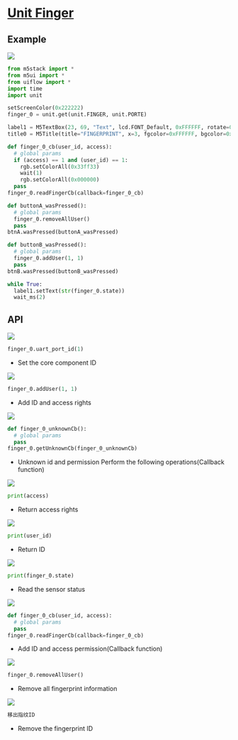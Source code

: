 # [Unit Finger](/en/unit/finger)

## Example

<img class="blockly_svg" src="https://m5stack.oss-cn-shenzhen.aliyuncs.com/resource/docs/static/assets/img/uiflow/blockly/unit/finger/uiflow_block_example.svg">

```python
from m5stack import *
from m5ui import *
from uiflow import *
import time
import unit

setScreenColor(0x222222)
finger_0 = unit.get(unit.FINGER, unit.PORTE)

label1 = M5TextBox(23, 69, "Text", lcd.FONT_Default, 0xFFFFFF, rotate=0)
title0 = M5Title(title="FINGERPRINT", x=3, fgcolor=0xFFFFFF, bgcolor=0x0000FF)

def finger_0_cb(user_id, access):
  # global params
  if (access) == 1 and (user_id) == 1:
    rgb.setColorAll(0x33ff33)
    wait(1)
    rgb.setColorAll(0x000000)
  pass
finger_0.readFingerCb(callback=finger_0_cb)

def buttonA_wasPressed():
  # global params
  finger_0.removeAllUser()
  pass
btnA.wasPressed(buttonA_wasPressed)

def buttonB_wasPressed():
  # global params
  finger_0.addUser(1, 1)
  pass
btnB.wasPressed(buttonB_wasPressed)

while True:
  label1.setText(str(finger_0.state))
  wait_ms(2)
```

## API

<img class="blockly_svg" src="https://m5stack.oss-cn-shenzhen.aliyuncs.com/resource/docs/static/assets/img/uiflow/blockly/unit/finger/uiflow_block_finger_uart_init.svg">

```python
finger_0.uart_port_id(1)
```

- Set the core component ID

<img class="blockly_svg" src="https://m5stack.oss-cn-shenzhen.aliyuncs.com/resource/docs/static/assets/img/uiflow/blockly/unit/finger/uiflow_block_finger_add_user.svg">

```python
finger_0.addUser(1, 1)
```

- Add ID and access rights

<img class="blockly_svg" src="https://m5stack.oss-cn-shenzhen.aliyuncs.com/resource/docs/static/assets/img/uiflow/blockly/unit/finger/uiflow_block_finger_getUnknown.svg">

```python
def finger_0_unknownCb():
  # global params
  pass
finger_0.getUnknownCb(finger_0_unknownCb)
```

- Unknown id and permission Perform the following operations(Callback function)

<img class="blockly_svg" src="https://m5stack.oss-cn-shenzhen.aliyuncs.com/resource/docs/static/assets/img/uiflow/blockly/unit/finger/uiflow_block_finger_get_access.svg">

```python
print(access)
```

- Return access rights

<img class="blockly_svg" src="https://m5stack.oss-cn-shenzhen.aliyuncs.com/resource/docs/static/assets/img/uiflow/blockly/unit/finger/uiflow_block_finger_get_id.svg">

```python
print(user_id)
```

- Return ID

<img class="blockly_svg" src="https://m5stack.oss-cn-shenzhen.aliyuncs.com/resource/docs/static/assets/img/uiflow/blockly/unit/finger/uiflow_block_finger_get_state.svg">

```python
print(finger_0.state)
```

- Read the sensor status

<img class="blockly_svg" src="https://m5stack.oss-cn-shenzhen.aliyuncs.com/resource/docs/static/assets/img/uiflow/blockly/unit/finger/uiflow_block_finger_read.svg">

```python
def finger_0_cb(user_id, access):
  # global params
  pass
finger_0.readFingerCb(callback=finger_0_cb)
```

- Add ID and access permission(Callback function)

<img class="blockly_svg" src="https://m5stack.oss-cn-shenzhen.aliyuncs.com/resource/docs/static/assets/img/uiflow/blockly/unit/finger/uiflow_block_finger_removeAll.svg">

```python
finger_0.removeAllUser()
```

- Remove all fingerprint information

<img class="blockly_svg" src="https://m5stack.oss-cn-shenzhen.aliyuncs.com/resource/docs/static/assets/img/uiflow/blockly/unit/finger/uiflow_block_finger_remove_user.svg">

```python
移出指纹ID
```

- Remove the fingerprint ID

